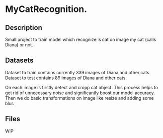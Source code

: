 # MyCatRecognition.
## Description
Small project to train model which recognize is cat on image my cat (calls Diana) or not. 

## Datasets
Dataset to train contains currently 339 images of Diana and other cats.
Dataset to test contains 89 images of Diana and other cats.

On each image is firstly detect and cropp cat object. This process helps to get rid of unnecessary noise and significantly boost our model accuracy. Then we do basic transformations on image like resize and adding some blur.

## Files

WIP
